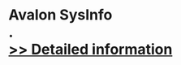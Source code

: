 # Avalon SysInfo<br />.<br />[>> Detailed information](https://secure.shareit.com/shareit/product.html?productid=300965332&affiliateid=200057808)
